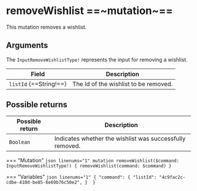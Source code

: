 # removeWishlist ==~mutation~==

This mutation removes a wishlist.

## Arguments

The `InputRemoveWishlistType!` represents the input for removing a wishlist.

| Field                                          | Description                                       |
|------------------------------------------------|---------------------------------------------------|
| `listId` {==String!==}                         | The Id of the wishlist to be removed.             |


## Possible returns

| Possible return     	| Description                                               |
|---------------------	|-----------------------------------------------------------|
| `Boolean`          	  | Indicates whether the wishlist was successfully removed.  |


=== "Mutation"
    ```json linenums="1"
    mutation removeWishlist($command: InputRemoveWishlistType!) {
      removeWishlist(command: $command)
    }
    ```

=== "Variables"
    ```json linenums="1"
    {​
      "command": {​
        "listId": "4c9fac2c-cdbe-410d-be85-8e69b76c50e2",​
      } ​
    }
    ```
